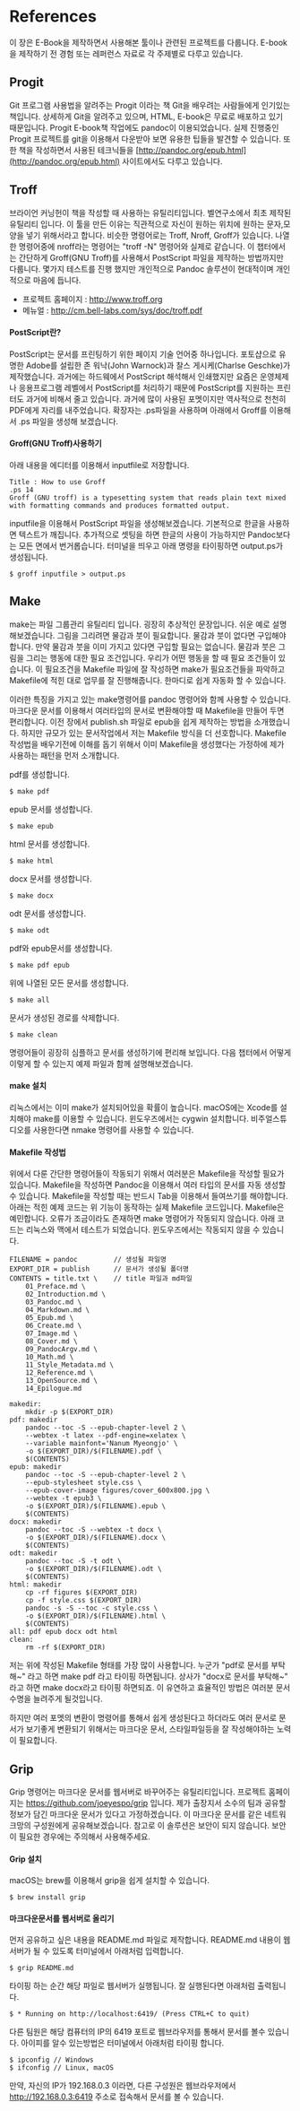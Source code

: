 
# References
이 장은 E-Book을 제작하면서 사용해본 툴이나 관련된 프로젝트를 다룹니다.
E-book을 제작하기 전 경험 또는 레퍼런스 자료로 각 주제별로 다루고 있습니다.

## Progit
Git 프로그램 사용법을 알려주는 Progit 이라는 책 Git을 배우려는 사람들에게 인기있는 책입니다.
상세하게 Git을 알려주고 있으며, HTML, E-book은 무료로 배포하고 있기 때문입니다.
Progit E-book책 작업에도 pandoc이 이용되었습니다.
실제 진행중인 Progit 프로젝트를 git을 이용해서 다운받아 보면 유용한 팁들을 발견할 수 있습니다.
또한 책을 작성하면서 사용된 테크닉들을 [http://pandoc.org/epub.html](http://pandoc.org/epub.html) 사이트에서도 다루고 있습니다.

## Troff
브라이언 커닝헌이 책을 작성할 때 사용하는 유틸리티입니다. 벨연구소에서 최초 제작된 유틸리티 입니다.
이 툴을 만든 이유는 직관적으로 자신이 원하는 위치에 원하는 문자,모양을 넣기 위해서라고 합니다.
비슷한 명령어로는 Troff, Nroff, Groff가 있습니다. 나열한 명령어중에 nroff라는 명령어는 "troff -N" 명령어와 실제로 같습니다.
이 챕터에서는 간단하게 Groff(GNU Troff)를 사용해서 PostScript 파일을 제작하는 방법까지만 다룹니다.
몇가지 테스트를 진행 했지만 개인적으로 Pandoc 솔루션이 현대적이며 개인적으로 마음에 듭니다.

- 프로젝트 홈페이지 : http://www.troff.org
- 메뉴얼 : http://cm.bell-labs.com/sys/doc/troff.pdf

#### PostScript란?
PostScript는 문서를 프린팅하기 위한 페이지 기술 언어중 하나입니다.
포토샵으로 유명한 Adobe를 설립한 존 워낙(John Warnock)과 
찰스 게시케(Charlse Geschke)가 제작했습니다.
과거에는 하드웨에서 PostScript 해석해서 인쇄했지만 요즘은 운영체제나 응용프로그램 레벨에서 PostScript를
처리하기 때문에 PostScript를 지원하는 프린터도 과거에 비해서 줄고 있습니다.
과거에 많이 사용된 포멧이지만 역사적으로 천천히 PDF에게 자리를 내주었습니다.
확장자는 .ps파일을 사용하며 아래에서 Groff를 이용해서 .ps 파일을 생성해 보겠습니다.

#### Groff(GNU Troff)사용하기
아래 내용을 에디터를 이용해서 inputfile로 저장합니다.

	Title : How to use Groff
	.ps 14
	Groff (GNU troff) is a typesetting system that reads plain text mixed with formatting commands and produces formatted output.


inputfile을 이용해서 PostScript 파일을 생성해보겠습니다.
기본적으로 한글을 사용하면 텍스트가 깨집니다.
추가적으로 셋팅을 하면 한글의 사용이 가능하지만 Pandoc보다는 모든 면에서 번거롭습니다.
터미널을 띄우고 아래 명령을 타이핑하면 output.ps가 생성됩니다.

	$ groff inputfile > output.ps


## Make
make는 파일 그룹관리 유틸리티 입니다.
굉장히 추상적인 문장입니다.
쉬운 예로 설명해보겠습니다.
그림을 그리려면 물감과 붓이 필요합니다. 물감과 붓이 없다면 구입해야합니다.
만약 물감과 붓을 이미 가지고 있다면 구입할 필요는 없습니다.
물감과 붓은 그림을 그리는 행동에 대한 필요 조건입니다.
우리가 어떤 행동을 할 때 필요 조건들이 있습니다.
이 필요조건을 Makefile 파일에 잘 작성하면
make가 필요조건들을 파악하고 Makefile에 적힌 대로 업무를 잘 진행해줍니다.
한마디로 쉽게 자동화 할 수 있습니다.

이러한 특징을 가지고 있는 make명령어를 pandoc 명령어와 함께 사용할 수 있습니다.
마크다운 문서를 이용해서 여러타입의 문서로 변환해야할 때 Makefile을 만들어 두면 편리합니다.
이전 장에서 publish.sh 파일로 epub을 쉽게 제작하는 방법을 소개했습니다.
하지만 규모가 있는 문서작업에서 저는 Makefile 방식을 더 선호합니다.
Makefile 작성법을 배우기전에 이해를 돕기 위해서
이미 Makefile을 생성했다는 가정하에 제가 사용하는 패턴을 먼저 소개합니다.

pdf를 생성합니다.

	$ make pdf

epub 문서를 생성합니다.

	$ make epub

html 문서를 생성합니다.

	$ make html

docx 문서를 생성합니다.

	$ make docx

odt 문서를 생성합니다.

	$ make odt

pdf와 epub문서를 생성합니다.

	$ make pdf epub

위에 나열된 모든 문서를 생성합니다.
	
	$ make all

문서가 생성된 경로를 삭제합니다.
	
	$ make clean

명령어들이 굉장히 심플하고 문서를 생성하기에 편리해 보입니다.
다음 챕터에서 어떻게 이렇게 할 수 있는지 예제 파일과 함께 설명해보겠습니다.

#### make 설치
리눅스에서는 이미 make가 설치되어있을 확률이 높습니다.
macOS에는 Xcode를 설치해야 make를 이용할 수 있습니다.
윈도우즈에서는 cygwin 설치합니다.
비주얼스튜디오를 사용한다면 nmake 명령어를 사용할 수 있습니다.

#### Makefile 작성법
위에서 다룬 간단한 명령어들이 작동되기 위해서 여러분은 Makefile을 작성할 필요가 있습니다.
Makefile을 작성하면 Pandoc을 이용해서 여러 타입의 문서를 자동 생성할 수 있습니다.
Makefile을 작성할 때는 반드시 Tab을 이용해서 들여쓰기를 해야합니다.
아래는 적힌 예제 코드는 위 기능이 동작하는 실제 Makefile 코드입니다.
Makefile은 예민합니다. 오류가 조금이라도 존재하면 make 명령어가 작동되지 않습니다.
아래 코드는 리눅스와 맥에서 테스트가 되었습니다. 윈도우즈에서는 작동되지 않을 수 있습니다.

	FILENAME = pandoc         // 생성될 파일명
	EXPORT_DIR = publish      // 문서가 생성될 폴더명
	CONTENTS = title.txt \    // title 파일과 md파일
		01_Preface.md \
		02_Introduction.md \
		03_Pandoc.md \
		04_Markdown.md \
		05_Epub.md \
		06_Create.md \
		07_Image.md \
		08_Cover.md \
		09_PandocArgv.md \
		10_Math.md \
		11_Style_Metadata.md \
		12_Reference.md \
		13_OpenSource.md \
		14_Epilogue.md

	makedir:
		mkdir -p $(EXPORT_DIR)
	pdf: makedir
		pandoc --toc -S --epub-chapter-level 2 \
		--webtex -t latex --pdf-engine=xelatex \
		--variable mainfont='Nanum Myeongjo' \
		-o $(EXPORT_DIR)/$(FILENAME).pdf \
		$(CONTENTS)
	epub: makedir
		pandoc --toc -S --epub-chapter-level 2 \
		--epub-stylesheet style.css \
		--epub-cover-image figures/cover_600x800.jpg \
		--webtex -t epub3 \
		-o $(EXPORT_DIR)/$(FILENAME).epub \
		$(CONTENTS)
	docx: makedir
		pandoc --toc -S --webtex -t docx \
		-o $(EXPORT_DIR)/$(FILENAME).docx \
		$(CONTENTS)
	odt: makedir
		pandoc --toc -S -t odt \
		-o $(EXPORT_DIR)/$(FILENAME).odt \
		$(CONTENTS)
	html: makedir
		cp -rf figures $(EXPORT_DIR)
		cp -f style.css $(EXPORT_DIR)
		pandoc -s -S --toc -c style.css \
		-o $(EXPORT_DIR)/$(FILENAME).html \
		$(CONTENTS)
	all: pdf epub docx odt html
	clean:
		rm -rf $(EXPORT_DIR)

저는 위에 작성된 Makefile 형태를 가장 많이 사용합니다.
누군가 "pdf로 문서를 부탁해~" 라고 하면 make pdf 라고 타이핑 하면됩니다.
상사가 "docx로 문서를 부탁해~" 라고 하면 make docx라고 타이핑 하면되죠.
이 유연하고 효율적인 방법은 여러분 문서 수명을 늘려주게 될것입니다.

하지만 여러 포멧의 변환이 명령어를 통해서 쉽게 생성된다고 하더라도
여러 문서로 문서가 보기좋게 변환되기 위해서는 마크다운 문서, 
스타일파일등을 잘 작성해야하는 노력이 필요합니다.

## Grip
Grip 명령어는 마크다운 문서를 웹서버로 바꾸어주는 유틸리티입니다.
프로젝트 홈페이지는 https://github.com/joeyespo/grip 입니다.
제가 출장지서 소수의 팀과 공유할 정보가 담긴 마크다운 문서가 있다고 가정하겠습니다.
이 마크다운 문서를 같은 네트워크망의 구성원에게 공유해보겠습니다.
참고로 이 솔루션은 보안이 되지 않습니다. 보안이 필요한 경우에는 주의해서 사용해주세요.

#### Grip 설치
macOS는 brew를 이용해서 grip을 쉽게 설치할 수 있습니다.

	$ brew install grip


#### 마크다운문서를 웹서버로 올리기
먼저 공유하고 싶은 내용을 README.md 파일로 제작합니다.
README.md 내용이 웹서버가 될 수 있도록 터미널에서 아래처럼 입력합니다.

	$ grip README.md

타이핑 하는 순간 해당 파일로 웹서버가 실행됩니다. 잘 실행된다면 아래처럼 출력됩니다.

	$ * Running on http://localhost:6419/ (Press CTRL+C to quit)

다른 팀원은 해당 컴퓨터의 IP의 6419 포트로 웹브라우저를 통해서 문서를 볼수 있습니다.
아이피를 알수 있는방법은 터미널에서 아래처럼 타이핑 합니다.

	$ ipconfig // Windows
	$ ifconfig // Linux, macOS

만약, 자신의 IP가 192.168.0.3 이라면,
다른 구성원은 웹브라우저에서 http://192.168.0.3:6419 주소로 접속해서 문서를 볼 수 있습니다.
